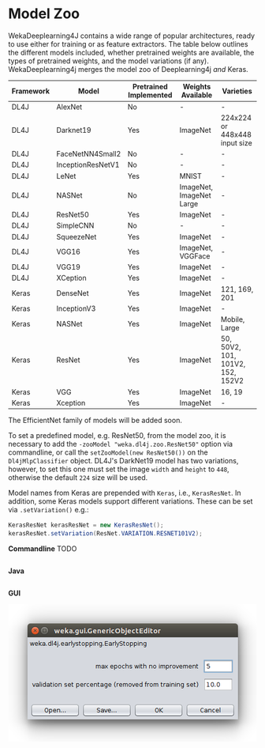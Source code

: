 # Model Zoo

WekaDeeplearning4J contains a wide range of popular architectures, ready to use either for training or as feature extractors.
The table below outlines the different models included, whether pretrained weights are available, the types of pretrained weights,
and the model variations (if any). WekaDeeplearning4j merges the model zoo of Deeplearning4j *and* Keras.

| Framework | Model             | Pretrained Implemented | Weights Available         | Varieties                                |
|-----------|-------------------|------------------------|---------------------------|------------------------------------------|
| DL4J      | AlexNet           | No                     | -                         | -                                 |
| DL4J      | Darknet19         | Yes                    | ImageNet                  | 224x224 or 448x448 input size      |
| DL4J      | FaceNetNN4Small2  | No                     | -                         | -                                 |
| DL4J      | InceptionResNetV1 | No                     | -                         | -                                 |
| DL4J      | LeNet             | Yes                    | MNIST                     | -                                 |
| DL4J      | NASNet            | No                     | ImageNet, ImageNet Large  | -                                 |
| DL4J      | ResNet50          | Yes                    | ImageNet                  | -                                 |
| DL4J      | SimpleCNN         | No                     | -                         | -                                 |
| DL4J      | SqueezeNet        | Yes                    | ImageNet                  | -                                 |
| DL4J      | VGG16             | Yes                    | ImageNet, VGGFace         | -                                 |
| DL4J      | VGG19             | Yes                    | ImageNet                  | -                                 |
| DL4J      | XCeption          | Yes                    | ImageNet                  | -                                 |
| Keras     | DenseNet          | Yes                    | ImageNet                  | 121, 169, 201                            |
| Keras     | InceptionV3       | Yes                    | ImageNet                  | -                                 |
| Keras     | NASNet            | Yes                    | ImageNet                  | Mobile, Large                            |
| Keras     | ResNet            | Yes                    | ImageNet                  | 50, 50V2, 101, 101V2, 152, 152V2         |
| Keras     | VGG               | Yes                    | ImageNet                  | 16, 19                                   |
| Keras     | Xception          | Yes                    | ImageNet                  | -                                 |

The EfficientNet family of models will be added soon.

To set a predefined model, e.g. ResNet50, from the model zoo, it is necessary to add the `-zooModel "weka.dl4j.zoo.ResNet50"` option via commandline, or call the `setZooModel(new ResNet50())` on the `Dl4jMlpClassifier` object.
DL4J's DarkNet19 model has two variations, however, to set this one must set the image `width` and `height` to `448`, otherwise the default `224` size will be used.

Model names from Keras are prepended with `Keras`, i.e., `KerasResNet`.
In addition, some Keras models support different variations. These can be set via `.setVariation()` e.g.:

```java
KerasResNet kerasResNet = new KerasResNet();
kerasResNet.setVariation(ResNet.VARIATION.RESNET101V2);
```

**Commandline** TODO
```bash

```

**Java**
```java

```
**GUI**

![GUI](../img/early-stopping.png)

